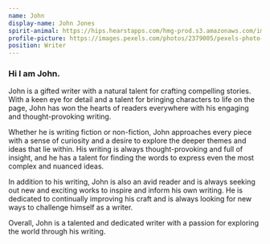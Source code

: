 ```yaml
---
name: John
display-name: John Jones
spirit-animal: https://hips.hearstapps.com/hmg-prod.s3.amazonaws.com/images/hippopotamus-extreme-animals-social-1642555668.jpg
profile-picture: https://images.pexels.com/photos/2379005/pexels-photo-2379005.jpeg?auto=compress&cs=tinysrgb&w=1260&h=750&dpr=1
position: Writer
---
```

### Hi I am John.

<!--StartFragment-->

John is a gifted writer with a natural talent for crafting compelling stories. With a keen eye for detail and a talent for bringing characters to life on the page, John has won the hearts of readers everywhere with his engaging and thought-provoking writing.

Whether he is writing fiction or non-fiction, John approaches every piece with a sense of curiosity and a desire to explore the deeper themes and ideas that lie within. His writing is always thought-provoking and full of insight, and he has a talent for finding the words to express even the most complex and nuanced ideas.

In addition to his writing, John is also an avid reader and is always seeking out new and exciting works to inspire and inform his own writing. He is dedicated to continually improving his craft and is always looking for new ways to challenge himself as a writer.

Overall, John is a talented and dedicated writer with a passion for exploring the world through his writing.

<!--EndFragment-->